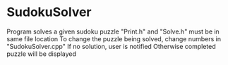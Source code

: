# SudokuSolver
Program solves a given sudoku puzzle
"Print.h" and "Solve.h" must be in same file location
To change the puzzle being solved, change numbers in "SudokuSolver.cpp"
If no solution, user is notified
Otherwise completed puzzle will be displayed
